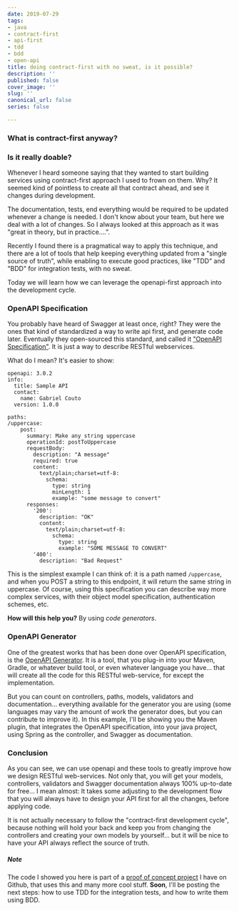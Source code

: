 ```yaml
---
date: 2019-07-29
tags:
- java
- contract-first
- api-first
- tdd
- bdd
- open-api
title: doing contract-first with no sweat, is it possible?
description: ''
published: false
cover_image: ''
slug: ''
canonical_url: false
series: false

---
```

### What is contract-first anyway?

### Is it really doable?

Whenever I heard someone saying that they wanted to start building services using contract-first approach I used to frown on them. Why? It seemed kind of pointless to create all that contract ahead, and see it changes during development.

The documentation, tests, end everything would be required to be updated whenever a change is needed. I don't know about your team, but here we deal with a lot of changes. So I always looked at this approach as it was "great in theory, but in practice....".

Recently I found there is a pragmatical way to apply this technique, and there are a lot of tools that help keeping everything updated from a "single source of truth", while enabling to execute good practices, like "TDD" and "BDD" for integration tests, with no sweat.

Today we will learn how we can leverage the openapi-first approach into the development cycle.

### OpenAPI Specification

You probably have heard of Swagger at least once, right? They were the ones that kind of standardized a way to write api first, and generate code later. Eventually they open-sourced this standard, and called it ["OpenAPI Specification"](https://swagger.io/specification/ "OpenAPI Specification Website"). It is just a way to describe RESTful webservices.

What do I mean? It's easier to show:

    openapi: 3.0.2
    info:
      title: Sample API
      contact:
        name: Gabriel Couto
      version: 1.0.0
    
    paths:
    /uppercase:
        post:
          summary: Make any string uppercase
          operationId: postToUppercase
          requestBody:
            description: "A message"
            required: true
            content:
              text/plain;charset=utf-8:
                schema:
                  type: string
                  minLength: 1
                  example: "some message to convert"
          responses:
            '200':
              description: "OK"
              content:
                text/plain;charset=utf-8:
                  schema:
                    type: string
                    example: "SOME MESSAGE TO CONVERT"
            '400':
              description: "Bad Request"

This is the simplest example I can think of: it is a path named `/uppercase`, and when you POST a string to this endpoint, it will return the same string in uppercase. Of course, using this specification you can describe way more complex services, with their object model specification, authentication schemes, etc.

**How will this help you?** By using _code generators_.

### OpenAPI Generator

One of the greatest works that has been done over OpenAPI specification, is the [OpenAPI Generator](https://openapi-generator.tech/ "OpenAPI Generator"). It is a tool, that you plug-in into your Maven, Gradle, or whatever build tool, or even whatever language you have... that will create all the code for this RESTful web-service, for except the implementation.

But you can count on controllers, paths, models, validators and documentation... everything available for the generator you are using (some languages may vary the amount of work the generator does, but you can contribute to improve it). In this example, I'll be showing you the Maven plugin, that integrates the OpenAPI specification, into your java project, using Spring as the controller, and Swagger as documentation.

### Conclusion

As you can see, we can use openapi and these tools to greatly improve how we design RESTful web-services. Not only that, you will get your models, controllers, validators and Swagger documentation always 100% up-to-date for free... I mean almost: It takes some adjusting to the development flow that you will always have to design your API first for all the changes, before applying code.

It is not actually necessary to follow the "contract-first development cycle", because nothing will hold your back and keep you from changing the controllers and creating your own models by yourself... but it will be nice to have your API always reflect the source of truth.

##### Note

The code I showed you here is part of a [proof of concept project](https://github.com/gmcouto/apifirst-tdd-with-karate "API First - TDD for integration tests - On cloud microservice architecture") I have on Github, that uses this and many more cool stuff. **Soon**, I'll be posting the next steps: how to use TDD for the integration tests, and how to write them using BDD.